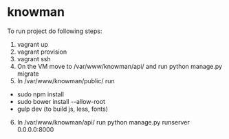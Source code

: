 # knowman
To run project do following steps:
1. vagrant up
2. vagrant provision
3. vagrant ssh
4. On the VM move to /var/www/knowman/api/ and run python manage.py migrate
5. In /var/www/knowman/public/ run 
  - sudo npm install 
  - sudo bower install --allow-root
  - gulp dev (to build js, less, fonts)
6. In /var/www/knowman/api/ run python manage.py runserver 0.0.0.0:8000
